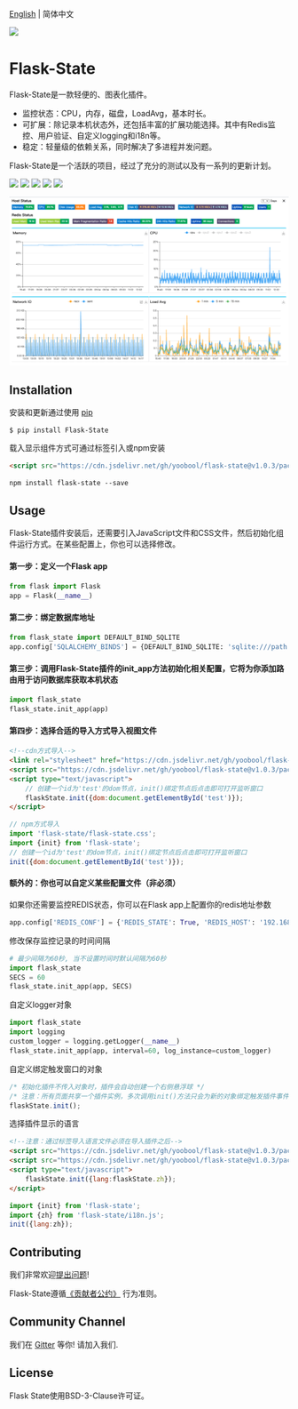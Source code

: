 [English](https://github.com/yoobool/flask-state/blog/master/master/README.md) | 简体中文

![](https://github.com/yoobool/flask-state/blob/master/src/flask_state/static/flask_state.png)
# Flask-State

Flask-State是一款轻便的、图表化插件。

* 监控状态：CPU，内存，磁盘，LoadAvg，基本时长。
* 可扩展：除记录本机状态外，还包括丰富的扩展功能选择。其中有Redis监控、用户验证、自定义logging和i18n等。
* 稳定：轻量级的依赖关系，同时解决了多进程并发问题。

Flask-State是一个活跃的项目，经过了充分的测试以及有一系列的更新计划。


[![](https://img.shields.io/badge/Contributions-Welcome-0059b3)](https://github.com/yoobool/flask-state/tree/master/.github/ISSUE_TEMPLATE)
[![](https://img.shields.io/badge/Chat-Gitter-ff69b4.svg?label=Chat&logo=gitter)](https://gitter.im/flaskstate/community)
[![](https://img.shields.io/npm/v/flask-state)](https://www.npmjs.com/package/flask-state)
[![](https://img.shields.io/badge/license-BSD-green)](https://github.com/yoobool/flask-state/blob/master/LICENSE)
[![](https://img.shields.io/badge/python-3.5%20%7C%203.6%20%7C%203.7%20%7C%203.8%20%7C%203.9-blue)](https://pypi.org/project/Flask-State/)

![](https://github.com/yoobool/flask-state/blob/master/examples/static/flask_state.png)


## Installation
安装和更新通过使用 [pip](https://pip.pypa.io/en/stable/quickstart/)
```
$ pip install Flask-State
```

载入显示组件方式可通过标签引入或npm安装
```html
<script src="https://cdn.jsdelivr.net/gh/yoobool/flask-state@v1.0.3/packages/umd/flask-state.min.js"></script>
```
```
npm install flask-state --save
```


## Usage

Flask-State插件安装后，还需要引入JavaScript文件和CSS文件，然后初始化组件运行方式。在某些配置上，你也可以选择修改。

#### 第一步：定义一个Flask app
```python
from flask import Flask
app = Flask(__name__)
```

#### 第二步：绑定数据库地址
```python
from flask_state import DEFAULT_BIND_SQLITE
app.config['SQLALCHEMY_BINDS'] = {DEFAULT_BIND_SQLITE: 'sqlite:///path'}
```

#### 第三步：调用Flask-State插件的init_app方法初始化相关配置，它将为你添加路由用于访问数据库获取本机状态
```python
import flask_state
flask_state.init_app(app)
```

#### 第四步：选择合适的导入方式导入视图文件
```html
<!--cdn方式导入-->
<link rel="stylesheet" href="https://cdn.jsdelivr.net/gh/yoobool/flask-state@v1.0.3/packages/umd/flask-state.min.css">
<script src="https://cdn.jsdelivr.net/gh/yoobool/flask-state@v1.0.3/packages/umd/flask-state.min.js"></script>
<script type="text/javascript">
    // 创建一个id为'test'的dom节点，init()绑定节点后点击即可打开监听窗口
    flaskState.init({dom:document.getElementById('test')});
</script>
```
```javascript
// npm方式导入
import 'flask-state/flask-state.css';
import {init} from 'flask-state';
// 创建一个id为'test'的dom节点，init()绑定节点后点击即可打开监听窗口
init({dom:document.getElementById('test')});
```

#### 额外的：你也可以自定义某些配置文件（非必须）
如果你还需要监控REDIS状态，你可以在Flask app上配置你的redis地址参数
```python
app.config['REDIS_CONF'] = {'REDIS_STATE': True, 'REDIS_HOST': '192.168.1.3', 'REDIS_PORT':16380, 'REDIS_PASSWORD': 'psw'}
```

修改保存监控记录的时间间隔
```python
# 最少间隔为60秒, 当不设置时间时默认间隔为60秒
import flask_state
SECS = 60
flask_state.init_app(app, SECS)
```

自定义logger对象
```python
import flask_state
import logging
custom_logger = logging.getLogger(__name__)
flask_state.init_app(app, interval=60, log_instance=custom_logger)
```

自定义绑定触发窗口的对象
```javascript
/* 初始化插件不传入对象时，插件会自动创建一个右侧悬浮球 */
/* 注意：所有页面共享一个插件实例，多次调用init()方法只会为新的对象绑定触发插件事件 */
flaskState.init();
```

选择插件显示的语言
```html
<!--注意：通过标签导入语言文件必须在导入插件之后-->
<script src="https://cdn.jsdelivr.net/gh/yoobool/flask-state@v1.0.3/packages/umd/flask-state.min.js"></script>
<script src="https://cdn.jsdelivr.net/gh/yoobool/flask-state@v1.0.3/packages/umd/zh.js"></script>
<script type="text/javascript">
    flaskState.init({lang:flaskState.zh});
</script>
```
```javascript
import {init} from 'flask-state';
import {zh} from 'flask-state/i18n.js';
init({lang:zh});
```


## Contributing
我们非常欢迎[提出问题](https://github.com/yoobool/flask-state/issues/new)!

Flask-State遵循[《贡献者公约》](https://www.contributor-covenant.org/version/1/3/0/code-of-conduct/) 行为准则。

## Community Channel
我们在 [Gitter](https://gitter.im/flaskstate/community) 等你! 请加入我们.

## License
Flask State使用BSD-3-Clause许可证。